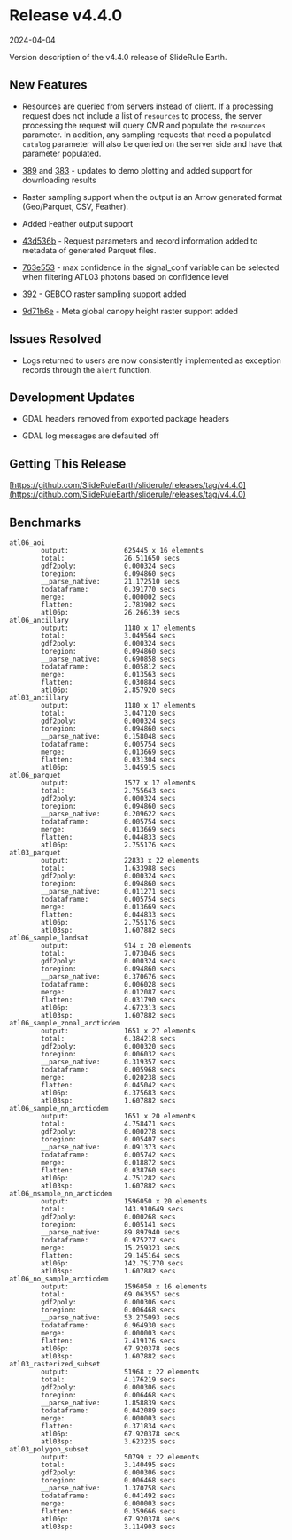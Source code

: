 # Release v4.4.0

2024-04-04

Version description of the v4.4.0 release of SlideRule Earth.

## New Features

* Resources are queried from servers instead of client. If a processing request does not include a list of `resources` to process, the server processing the request will query CMR and populate the `resources` parameter.  In addition, any sampling requests that need a populated `catalog` parameter will also be queried on the server side and have that parameter populated.

* [389](https://github.com/SlideRuleEarth/sliderule/pull/389) and [383](https://github.com/SlideRuleEarth/sliderule/pull/383) - updates to demo plotting and added support for downloading results

* Raster sampling support when the output is an Arrow generated format (Geo/Parquet, CSV, Feather).

* Added Feather output support

* [43d536b](https://github.com/SlideRuleEarth/sliderule/commit/43d536b690ac4fe8337634980092bbf164ece366) - Request parameters and record information added to metadata of generated Parquet files.

* [763e553](https://github.com/SlideRuleEarth/sliderule/commit/763e5537d23483601535f622d9386f93456ba967) - max confidence in the signal_conf variable can be selected when filtering ATL03 photons based on confidence level

* [392](https://github.com/SlideRuleEarth/sliderule/pull/392) - GEBCO raster sampling support added

* [9d71b6e](https://github.com/SlideRuleEarth/sliderule/commit/9d71b6ef8da004c18a2a40f18035ad3eb3d36b66) - Meta global canopy height raster support added

## Issues Resolved

* Logs returned to users are now consistently implemented as exception records through the `alert` function.

## Development Updates

* GDAL headers removed from exported package headers

* GDAL log messages are defaulted off

## Getting This Release

[https://github.com/SlideRuleEarth/sliderule/releases/tag/v4.4.0](https://github.com/SlideRuleEarth/sliderule/releases/tag/v4.4.0)

## Benchmarks

```
atl06_aoi
        output:              625445 x 16 elements
        total:               26.511650 secs
        gdf2poly:            0.000324 secs
        toregion:            0.094860 secs
        __parse_native:      21.172510 secs
        todataframe:         0.391770 secs
        merge:               0.000002 secs
        flatten:             2.783902 secs
        atl06p:              26.266139 secs
atl06_ancillary
        output:              1180 x 17 elements
        total:               3.049564 secs
        gdf2poly:            0.000324 secs
        toregion:            0.094860 secs
        __parse_native:      0.690858 secs
        todataframe:         0.005812 secs
        merge:               0.013563 secs
        flatten:             0.030884 secs
        atl06p:              2.857920 secs
atl03_ancillary
        output:              1180 x 17 elements
        total:               3.047120 secs
        gdf2poly:            0.000324 secs
        toregion:            0.094860 secs
        __parse_native:      0.158048 secs
        todataframe:         0.005754 secs
        merge:               0.013669 secs
        flatten:             0.031304 secs
        atl06p:              3.045915 secs
atl06_parquet
        output:              1577 x 17 elements
        total:               2.755643 secs
        gdf2poly:            0.000324 secs
        toregion:            0.094860 secs
        __parse_native:      0.209622 secs
        todataframe:         0.005754 secs
        merge:               0.013669 secs
        flatten:             0.044833 secs
        atl06p:              2.755176 secs
atl03_parquet
        output:              22833 x 22 elements
        total:               1.633988 secs
        gdf2poly:            0.000324 secs
        toregion:            0.094860 secs
        __parse_native:      0.011271 secs
        todataframe:         0.005754 secs
        merge:               0.013669 secs
        flatten:             0.044833 secs
        atl06p:              2.755176 secs
        atl03sp:             1.607882 secs
atl06_sample_landsat
        output:              914 x 20 elements
        total:               7.073046 secs
        gdf2poly:            0.000324 secs
        toregion:            0.094860 secs
        __parse_native:      0.370676 secs
        todataframe:         0.006028 secs
        merge:               0.012087 secs
        flatten:             0.031790 secs
        atl06p:              4.672313 secs
        atl03sp:             1.607882 secs
atl06_sample_zonal_arcticdem
        output:              1651 x 27 elements
        total:               6.384218 secs
        gdf2poly:            0.000320 secs
        toregion:            0.006032 secs
        __parse_native:      0.319357 secs
        todataframe:         0.005968 secs
        merge:               0.020238 secs
        flatten:             0.045042 secs
        atl06p:              6.375683 secs
        atl03sp:             1.607882 secs
atl06_sample_nn_arcticdem
        output:              1651 x 20 elements
        total:               4.758471 secs
        gdf2poly:            0.000278 secs
        toregion:            0.005407 secs
        __parse_native:      0.091373 secs
        todataframe:         0.005742 secs
        merge:               0.018872 secs
        flatten:             0.038760 secs
        atl06p:              4.751282 secs
        atl03sp:             1.607882 secs
atl06_msample_nn_arcticdem
        output:              1596050 x 20 elements
        total:               143.910649 secs
        gdf2poly:            0.000268 secs
        toregion:            0.005141 secs
        __parse_native:      89.897940 secs
        todataframe:         0.975277 secs
        merge:               15.259323 secs
        flatten:             29.145164 secs
        atl06p:              142.751770 secs
        atl03sp:             1.607882 secs
atl06_no_sample_arcticdem
        output:              1596050 x 16 elements
        total:               69.063557 secs
        gdf2poly:            0.000306 secs
        toregion:            0.006468 secs
        __parse_native:      53.275093 secs
        todataframe:         0.964930 secs
        merge:               0.000003 secs
        flatten:             7.419176 secs
        atl06p:              67.920378 secs
        atl03sp:             1.607882 secs
atl03_rasterized_subset
        output:              51968 x 22 elements
        total:               4.176219 secs
        gdf2poly:            0.000306 secs
        toregion:            0.006468 secs
        __parse_native:      1.858839 secs
        todataframe:         0.042089 secs
        merge:               0.000003 secs
        flatten:             0.371834 secs
        atl06p:              67.920378 secs
        atl03sp:             3.623235 secs
atl03_polygon_subset
        output:              50799 x 22 elements
        total:               3.140495 secs
        gdf2poly:            0.000306 secs
        toregion:            0.006468 secs
        __parse_native:      1.370758 secs
        todataframe:         0.041492 secs
        merge:               0.000003 secs
        flatten:             0.359666 secs
        atl06p:              67.920378 secs
        atl03sp:             3.114903 secs
```